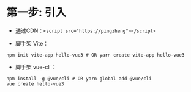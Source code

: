 # 第一步: 引入
- 通过CDN：`<script src="https://pingzheng"></script>`

- 脚手架 Vite：
```
npm init vite-app hello-vue3 # OR yarn create vite-app hello-vue3
```
- 脚手架 vue-cli：
```
npm install -g @vue/cli # OR yarn global add @vue/cli
vue create hello-vue3
```

